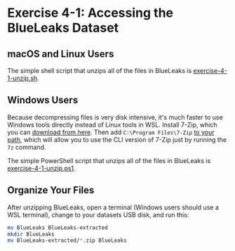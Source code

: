 # Exercise 4-1: Accessing the BlueLeaks Dataset

## macOS and Linux Users

The simple shell script that unzips all of the files in BlueLeaks is [exercise-4-1-unzip.sh](./exercise-4-1-unzip.sh).

## Windows Users

Because decompressing files is very disk intensive, it's much faster to use Windows tools directly instead of Linux tools in WSL. Install 7-Zip, which you can [download from here](https://www.7-zip.org/). Then add `C:\Program Files\7-Zip` [to your path](https://helpdeskgeek.com/windows-10/add-windows-path-environment-variable/), which will allow you to use the CLI version of 7-Zip just by running the `7z` command.

The simple PowerShell script that unzips all of the files in BlueLeaks is [exercise-4-1-unzip.ps1](./exercise-4-1-unzip.ps1).

## Organize Your Files

After unzipping BlueLeaks, open a terminal (Windows users should use a WSL terminal), change to your datasets USB disk, and run this:

```sh
mv BlueLeaks BlueLeaks-extracted
mkdir BlueLeaks
mv BlueLeaks-extracted/*.zip BlueLeaks
```